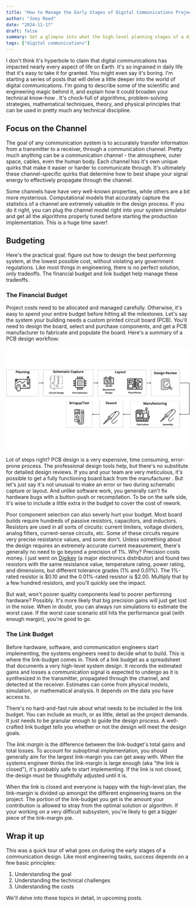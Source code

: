 ```yaml
---
title: "How to Manage the Early Stages of Digital Communications Project"
author: "Joey Reed"
date: "2024-11-17"
draft: false
summary: Get a glimpse into what the high-level planning stages of a digital communications project looks like. 
tags: ["digital communications"]
---
```


I don't think it's hyperbole to claim that digital communications has impacted nearly every aspect of life on Earth.  It's so ingrained in daily life that it's easy to take it for granted.  You might even say it's boring. I'm starting a series of posts that will delve a little deeper into the world of digital communications.  I'm going to describe some of the scientific and engineering magic behind it, and explain how it could broaden your technical know-how .  It's chock-full of algorithms, problem-solving strategies, mathematical techniques, theory, and physical principles that can be used in pretty much any technical discipline.

## Focus on the Channel

The goal of any communication system is to accurately transfer information from a transmitter to a receiver, through a communication channel.  Pretty much anything can be a communication channel - the atmosphere, outer space, cables, even the human body.  Each channel has it's own unique quirks that make it easier or harder to communicate through.  It's ultimately these channel-specific quirks that determine how to best shape your signal energy to effectively propagate through the channel.

Some channels have have very well-known properties, while others are a bit more mysterious.  Computational models that accurately capture the statistics of a channel are extremely valuable in the design process.  If you do it right, you can plug the channel model right into your system simulator and get all the algorithms properly tuned before starting the production implementation.  This is a huge time saver!     

## Budgeting

Here's the practical goal: figure out how to design the best performing system, at the lowest possible cost, without violating any government regulations.  Like most things in engineering, there is no perfect solution, only tradeoffs.  The financial budget and link budget help manage these tradeoffs.

### The Financial Budget

Project costs need to be allocated and managed carefully.  Otherwise, it's easy to spend your entire budget before hitting all the milestones.  Let's say the system your building needs a custom printed circuit board (PCB).  You'll need to design the board, select and purchase components, and get a PCB manufacturer to fabricate and populate the board. Here's a summary of a PCB design workflow:

![PCB design flow](highlevel-pcb-design-flow.png)

Lot of steps right?  PCB design is a very expensive, time consuming, error-prone process.  The professional design tools help, but there's no substitute for detailed design reviews.  If you and your team are very meticulous, it's possible to get a fully functioning board back from the manufacturer .  But let's just say it's not unusual to make an error or two during schematic capture or layout.  And unlike software work, you generally can't fix hardware bugs with a button-push or recompilation.  To be on the safe side,  it's wise to include a little extra in the budget to cover the cost of rework.     
     
Poor component selection can also severly hurt your budget.  Most board builds require hundreds of passive resistors, capacitors, and inductors.  Resistors are used in all sorts of circuits: current limiters, voltage dividers, analog filters, current-sense circuits, etc.  Some of these circuits require very precise resistance values, and some don't.  Unless something about the design requires an extremely accurate current measurement, there's generally no need to go beyond a precision of 1%.  Why?  Precision costs money.  I just went on [Digikey](https://www.digikey.com/) (a major electronics distributor) and found two resistors with the same resistance value, temperature rating, power rating, and dimensions, but different tolerance grades (1% and 0.01%).  The 1%-rated resistor is $0.10 and the 0.01%-rated resistor is $2.00.  Multiply that by a few hundred resistors, and you'll quickly see the impact. 

But wait, won't poorer quality components lead to poorer performing hardware?  Possibly.  It's more likely that big precision gains will just get lost in the noise.  When in doubt, you can always run simulations to estimate the worst case.  If the worst case scenario still hits the performance goal (with enough margin), you're good to go.  


### The Link Budget

Before hardware, software, and communication engineers start implementing, the systems engineers need to decide what to build.  This is where the link-budget comes in.  Think of a link budget as a spreadsheet that documents a very high-level system design.  It records the estimated gains and losses a communication signal is expected to undergo as it is synthesized in the transmitter, propagated through the channel,  and detected at the receiver. Estimates can come from physical models, simulation, or mathematical analysis.  It depends on the data you have access to.    

There's no hard-and-fast rule about what needs to be included in the link budget.  You can include as much, or as little, detail as the project demands.  It just needs to be granular enough to guide the design process.  A well-crafted link budget tells you whether or not the design will meet the design goals.    

The *link margin* is the difference between the link-budget's total gains and total losses.  To account for suboptimal implementation, you should generally aim for the largest link-margin you can get away with.  When the systems engineer thinks the link-margin is large enough (aka "the link is closed"), it's probably safe to start implementing.  If the link is not closed, the design must be thoughtfully adjusted until it is.    

When the link is closed and everyone is happy with the high-level plan, the link-margin is divided up amongst the different engineering teams on the project.  The portion of the link-budget you get is the amount your contribution is allowed to stray from the optimal solution or algorithm. If your working on a very difficult subsystem, you're likely to get a bigger piece of the link-margin pie.

## Wrap it up

This was a quick tour of what goes on during the early stages of a communication design.  Like most engineering tasks, success depends on a few basic principles:

1. Understanding the goal
2. Understanding the technical challenges
3. Understanding the costs

We'll delve into these topics in detail, in upcoming posts.



